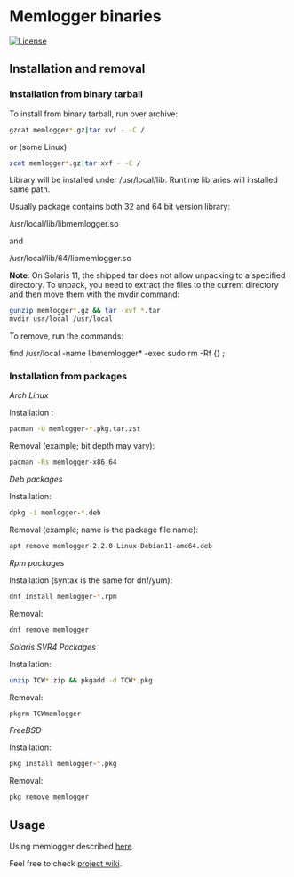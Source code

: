 # Memlogger binaries
[![License](https://img.shields.io/badge/License-BSD%203--Clause-blue.svg)](https://github.com/yvoinov/memlogger-binaries/blob/main/LICENSE)
## Installation and removal

### Installation from binary tarball

To install from binary tarball, run over archive:
```sh
gzcat memlogger*.gz|tar xvf - -C /
```
or (some Linux)
```sh
zcat memlogger*.gz|tar xvf - -C /
```

Library will be installed under /usr/local/lib. Runtime libraries will installed same path.

Usually package contains both 32 and 64 bit version library:

/usr/local/lib/libmemlogger.so

and

/usr/local/lib/64/libmemlogger.so

**Note**: On Solaris 11, the shipped tar does not allow unpacking to a specified directory. To unpack, you need to extract the files to the current directory and then move them with the mvdir command:

```sh
gunzip memlogger*.gz && tar -xvf *.tar
mvdir usr/local /usr/local
```

To remove, run the commands:

find /usr/local -name libmemlogger* -exec sudo rm -Rf {} \;

### Installation from packages

*Arch Linux*

Installation :
```sh
pacman -U memlogger-*.pkg.tar.zst
```

Removal (example; bit depth may vary):
```sh
pacman -Rs memlogger-x86_64
```

*Deb packages*

Installation:
```sh
dpkg -i memlogger-*.deb
```

Removal (example; name is the package file name):
```sh
apt remove memlogger-2.2.0-Linux-Debian11-amd64.deb
```

*Rpm packages*

Installation (syntax is the same for dnf/yum):
```sh
dnf install memlogger-*.rpm
```

Removal:
```sh
dnf remove memlogger
```

*Solaris SVR4 Packages*

Installation:
```sh
unzip TCW*.zip && pkgadd -d TCW*.pkg
```

Removal:
```sh
pkgrm TCWmemlogger
```

*FreeBSD*

Installation:
```sh
pkg install memlogger-*.pkg
```

Removal:
```sh
pkg remove memlogger
```

## Usage

Using memlogger described [here](https://github.com/yvoinov/memlogger/blob/main/README.md).

Feel free to check [project wiki](https://github.com/yvoinov/memlogger/wiki).
